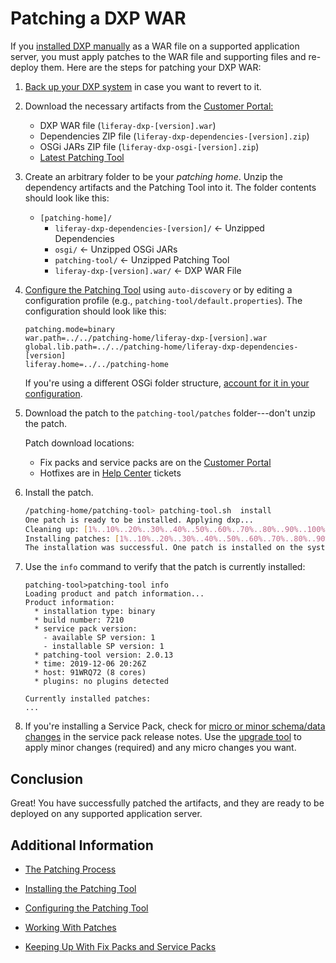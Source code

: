 # Patching a DXP WAR

If you [installed DXP manually](https://help.liferay.com/hc/en-us/articles/360029031451-Obtaining-Liferay-DXP#downloading-the-liferay-war-and-dependency-jars) as a WAR file on a supported application server, you must apply patches to the WAR file and supporting files and re-deploy them. Here are the steps for patching your DXP WAR:

1.  [Back up your DXP system](../backing-up.md) in case you want to revert to it. 

1.  Download the necessary artifacts from the [Customer Portal:](https://customer.liferay.com/downloads)

    - DXP WAR file (`liferay-dxp-[version].war`)
    - Dependencies ZIP file (`liferay-dxp-dependencies-[version].zip`)
    - OSGi JARs ZIP file (`liferay-dxp-osgi-[version].zip`) 
    - [Latest Patching Tool](https://customer.liferay.com/downloads?p_p_id=com_liferay_osb_customer_downloads_display_web_DownloadsDisplayPortlet&_com_liferay_osb_customer_downloads_display_web_DownloadsDisplayPortlet_productAssetCategoryId=118191019&_com_liferay_osb_customer_downloads_display_web_DownloadsDisplayPortlet_fileTypeAssetCategoryId=118191066)

1.  Create an arbitrary folder to be your *patching home*. Unzip the dependency artifacts and the Patching Tool into it. The folder contents should look like this:

    - `[patching-home]/`
        - `liferay-dxp-dependencies-[version]/` &larr; Unzipped Dependencies
        - `osgi/` &larr; Unzipped OSGi JARs
        - `patching-tool/` &larr; Unzipped Patching Tool
        - `liferay-dxp-[version].war/` &larr; DXP WAR File

1.  [Configure the Patching Tool](./06-configuring-the-patching-tool.md) using `auto-discovery` or by editing a configuration profile (e.g.,  `patching-tool/default.properties`). The configuration should look like this:

    ```properties
    patching.mode=binary
    war.path=../../patching-home/liferay-dxp-[version].war
    global.lib.path=../../patching-home/liferay-dxp-dependencies-[version]
    liferay.home=../../patching-home
    ```

    If you're using a different OSGi folder structure, [account for it in your configuration](./08-configuring-the-patching-tool.md). 

1.  Download the patch to the `patching-tool/patches` folder---don't unzip the patch. 

    Patch download locations:

    - Fix packs and service packs are on the [Customer Portal](https://customer.liferay.com/downloads) 
    - Hotfixes are in [Help Center](https://help.liferay.com/hc) tickets

1.  Install the patch. 

    ```bash
    /patching-home/patching-tool> patching-tool.sh  install
    One patch is ready to be installed. Applying dxp...
    Cleaning up: [1%..10%..20%..30%..40%..50%..60%..70%..80%..90%..100%]
    Installing patches: [1%..10%..20%..30%..40%..50%..60%..70%..80%..90%...100%]
    The installation was successful. One patch is installed on the system.
    ```

1.  Use the `info` command to verify that the patch is currently installed:

    ```
    patching-tool>patching-tool info
    Loading product and patch information...
    Product information:
      * installation type: binary
      * build number: 7210
      * service pack version:
        - available SP version: 1
        - installable SP version: 1
      * patching-tool version: 2.0.13
      * time: 2019-12-06 20:26Z
      * host: 91WRQ72 (8 cores)
      * plugins: no plugins detected
    
    Currently installed patches: 
    ...
    ```

1.  If you're installing a Service Pack, check for [micro or minor schema/data changes](https://help.liferay.com/hc/en-us/articles/360030959231-Meaningful-Schema-Versioning) in the service pack release notes. Use the [upgrade tool](https://help.liferay.com/hc/en-us/articles/360028711612-Introduction-to-Upgrading-to-Liferay-DXP-7-2) to apply minor changes (required) and any micro changes you want. 

## Conclusion 

Great! You have successfully patched the artifacts, and they are ready to be deployed on any supported application server. 

## Additional Information

- [The Patching Process](./03-the-patching-process.md)

- [Installing the Patching Tool](./05-installing-the-patching-tool.md)

- [Configuring the Patching Tool](./06-configuring-the-patching-tool.md)

- [Working With Patches](./07-working-with-patches.md)

- [Keeping Up With Fix Packs and Service Packs](./08-keeping-up-with-fix-packs.md)
